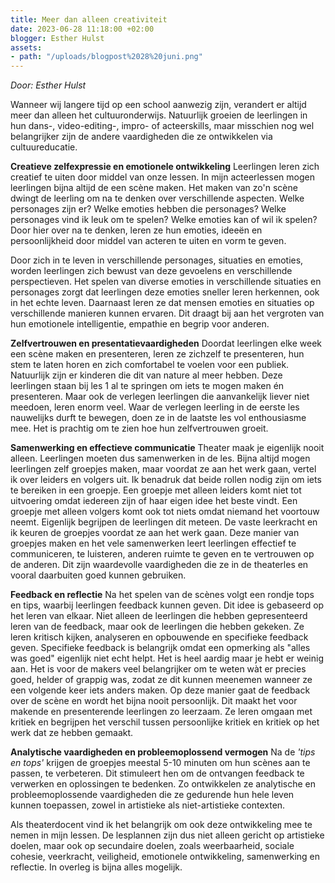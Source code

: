 ```yaml
---
title: Meer dan alleen creativiteit
date: 2023-06-28 11:18:00 +02:00
blogger: Esther Hulst
assets:
- path: "/uploads/blogpost%2028%20juni.png"
---
```


*Door: Esther Hulst*

Wanneer wij langere tijd op een school aanwezig zijn, verandert er altijd meer dan alleen het cultuuronderwijs. Natuurlijk groeien de leerlingen in hun dans-, video-editing-, impro- of acteerskills, maar misschien nog wel belangrijker zijn de andere vaardigheden die ze ontwikkelen via cultuureducatie.

**Creatieve zelfexpressie en emotionele ontwikkeling**
Leerlingen leren zich creatief te uiten door middel van onze lessen. In mijn acteerlessen mogen leerlingen bijna altijd de  een scène maken. Het maken van zo'n scène dwingt de leerling om na te denken over verschillende aspecten. Welke personages zijn er? Welke emoties hebben die personages? Welke personages vind ik leuk om te spelen? Welke emoties kan of wil ik spelen? Door hier over na te denken, leren ze hun emoties, ideeën en persoonlijkheid door middel van acteren te uiten en vorm te geven. 

Door zich in te leven in verschillende personages, situaties en emoties, worden leerlingen zich bewust van deze gevoelens en verschillende perspectieven. Het spelen van diverse emoties in verschillende situaties en personages zorgt dat leerlingen deze emoties sneller leren herkennen, ook in het echte leven. Daarnaast leren ze dat mensen emoties en situaties op verschillende manieren kunnen ervaren. Dit draagt bij aan het vergroten van hun emotionele intelligentie, empathie en begrip voor anderen.

**Zelfvertrouwen en presentatievaardigheden**
Doordat leerlingen elke week een scène maken en presenteren, leren ze zichzelf te presenteren, hun stem te laten horen en zich comfortabel te voelen voor een publiek. Natuurlijk zijn er kinderen die dit van nature al meer hebben. Deze leerlingen staan bij les 1 al te springen om iets te mogen maken én presenteren. Maar ook de verlegen leerlingen die aanvankelijk liever niet meedoen, leren enorm veel. Waar de verlegen leerling in de eerste les nauwelijks durft te bewegen, doen ze in de laatste les vol enthousiasme mee. Het is prachtig om te zien hoe hun zelfvertrouwen groeit.

**Samenwerking en effectieve communicatie**
Theater maak je eigenlijk nooit alleen. Leerlingen moeten dus samenwerken in de les. Bijna altijd mogen leerlingen zelf groepjes maken, maar voordat ze aan het werk gaan, vertel ik over leiders en volgers uit. Ik benadruk dat beide rollen nodig zijn om iets te bereiken in een groepje. Een groepje met alleen leiders komt niet tot uitvoering omdat iedereen zijn of haar eigen idee het beste vindt. Een groepje met alleen volgers komt ook tot niets omdat niemand het voortouw neemt. Eigenlijk begrijpen de leerlingen dit meteen. De vaste leerkracht en ik keuren de groepjes voordat ze aan het werk gaan. Deze manier van groepjes maken en het vele samenwerken leert leerlingen effectief te communiceren, te luisteren, anderen ruimte te geven en te vertrouwen op de anderen. Dit zijn waardevolle vaardigheden die ze in de theaterles en  vooral daarbuiten goed kunnen gebruiken.

**Feedback en reflectie**
Na het spelen van de scènes volgt een rondje tops en tips, waarbij leerlingen feedback kunnen geven. Dit idee is gebaseerd op het leren van elkaar. Niet alleen de leerlingen die hebben gepresenteerd leren van de feedback, maar ook de leerlingen die hebben gekeken. Ze leren kritisch kijken, analyseren en opbouwende en specifieke feedback geven. Specifieke feedback is belangrijk omdat een opmerking als "alles was goed" eigenlijk niet echt helpt. Het is heel aardig maar je hebt er weinig aan. Het is voor de makers veel belangrijker om te weten wàt er precies goed, helder of grappig was, zodat ze dit kunnen meenemen wanneer ze een volgende keer iets anders maken. Op deze manier gaat de feedback over de scène en wordt het bijna nooit persoonlijk. Dit maakt het voor makende en presenterende leerlingen zo leerzaam. Ze leren omgaan met kritiek en begrijpen het verschil tussen persoonlijke kritiek en kritiek op het werk dat ze hebben gemaakt.

**Analytische vaardigheden en probleemoplossend vermogen**
Na de *'tips en tops'* krijgen de groepjes meestal 5-10 minuten om hun scènes aan te passen, te verbeteren. Dit stimuleert hen om de ontvangen feedback te verwerken en oplossingen te bedenken. Zo ontwikkelen ze analytische en probleemoplossende vaardigheden die ze gedurende hun hele leven kunnen toepassen, zowel in artistieke als niet-artistieke contexten.

Als theaterdocent vind ik het belangrijk om ook deze ontwikkeling mee te nemen in mijn lessen. De lesplannen zijn dus niet alleen gericht op artistieke doelen, maar ook op secundaire doelen, zoals weerbaarheid, sociale cohesie, veerkracht, veiligheid, emotionele ontwikkeling, samenwerking en reflectie. In overleg is bijna alles mogelijk.